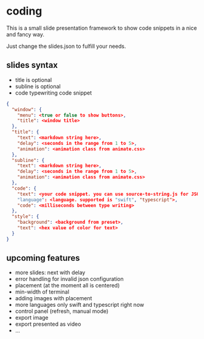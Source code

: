 # coding

This is a small slide presentation framework to show code snippets in 
a nice and fancy way.

Just change the slides.json to fulfill your needs.

## slides syntax

- title is optional
- subline is optional
- code typewriting code snippet

```json
{
  "window": {
    "menu": <true or false to show buttons>,
    "title": <window title>
  },
  "title": {
    "text": <markdown string here>,
    "delay": <seconds in the range from 1 to 5>,
    "animation": <animation class from animate.css>
  },
  "subline": {
    "text": <markdown string here>,
    "delay": <seconds in the range from 1 to 5>,
    "animation": <animation class from animate.css>
  },
  "code": {
    "text": <your code snippet. you can use source-to-string.js for JSON string>
    "language": <language. supported is "swift", "typescript">,
    "code": <milliseconds between type writing>
  },
  "style": {
    "background": <background from preset>,
    "text": <hex value of color for text>
  }
}
```

## upcoming features 

- more slides: next with delay
- error handling for invalid json configuration
- placement (at the moment all is centered)
- min-width of terminal
- adding images with placement
- more languages only swift and typescript right now
- control panel (refresh, manual mode)
- export image
- export presented as video
- ...